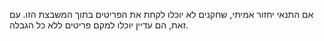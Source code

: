 אם התנאי יחזור אמיתי, שחקנים לא יוכלו לקחת את הפריטים בתוך המשבצת הזו. עם זאת, הם עדיין יוכלו למקם פריטים ללא כל הגבלה.